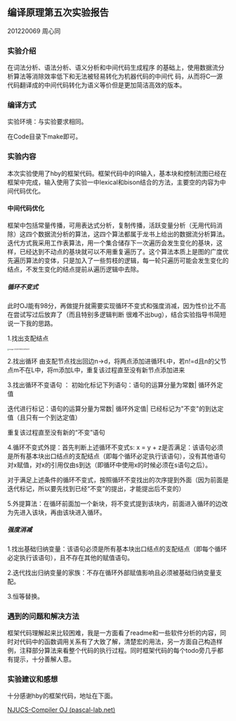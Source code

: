 ## 编译原理第五次实验报告

201220069 周心同

### 实验介绍

在词法分析、语法分析、语义分析和中间代码生成程序 的基础上，使用数据流分析算法等消除效率低下和无法被轻易转化为机器代码的中间代 码，从而将C—源代码翻译成的中间代码转化为语义等价但是更加简洁高效的版本。

### 编译方式

实验环境：与实验要求相同。 

在Code目录下make即可。 

### 实验内容

本次实验使用了hby的框架代码。框架代码中的IR输入，基本块和控制流图已经在框架中完成，输入使用了实验一中lexical和bison结合的方法，主要空的内容为中间代码优化。

#### 中间代码优化

框架中包括常量传播，可用表达式分析，复制传播，活跃变量分析（无用代码消除）这四个数据流分析的算法，这四个算法都属于龙书上给出的数据流分析算法。迭代方式我采用工作表算法，用一个集合储存下一次遍历会发生变化的基块，这样，已经达到不动点的基块就可以不用重复遍历了。这个算法本质上是图的广度优先遍历算法的变体，只是加入了一些剪枝的逻辑，每一轮只遍历可能会发生变化的结点，不发生变化的结点提前从遍历逻辑中去除。

##### 循环不变式

此时OJ能有98分，再做提升就需要实现循环不变式和强度消减，因为性价比不高在尝试写过后放弃了（而且特别多逻辑判断 很难不出bug），结合实验指导书简短说一下我的思路。

1.找出支配结点

 <img src="D:\NJU_ALL\junior\编译原理\实验\Lab4\report.assets\image-20230108222615401.png" alt="image-20230108222615401" style="zoom:25%;" />

2.找出循环 由支配节点找出回边n->d，将两点添加进循环L中，若n!=d且n的父节点m不在L中，将m添加L中，重复该过程直至没有新节点添加进来

3.找出循环不变语句 ： 初始化标记下列语句：语句的运算分量为常数| 循环外定值

迭代进行标记：语句的运算分量为常数| 循环外定值| 已经标记为"不变"的到达定值（且只有一个到达定值）

重复该过程直至没有新的“不变”语句

4.循环不变式外提：首先判断上述循环不变式s: x = y + z是否满足：该语句必须是所有基本块出口结点的支配结点（即每个循环必定执行该语句），没有其他语句对x赋值，对x的引用仅由s到达（即循环中使用x的时候必须在s语句之后）。

对于满足上述条件的循环不变式，按照循环不变找出的次序提到外面（因为前面是迭代标记，所以要先找到已经“不变”的提出，才能提出后不变的）

5.外提算法：在循环前面加一个新块，将不变式提到该块内，前面进入循环的边改为先进入该块，再由该块进入循环。

##### 强度消减

1.找出基础归纳变量：该语句必须是所有基本块出口结点的支配结点（即每个循环必定执行该语句），且不存在其他的赋值语句。

2.迭代找出归纳变量的家族：不存在循环外部赋值影响且必须被基础归纳变量支配。

3.恒等替换。

### 遇到的问题和解决方法

框架代码理解起来比较困难，我是一方面看了readme和一些软件分析的内容，同时对代码中的函数调用关系有了大致了解，清楚宏的用法，另一方面自己构造样例，注释部分算法来看整个代码的执行过程。同时框架代码的每个todo旁几乎都有提示，十分善解人意。

### 实验建议和感想

十分感谢hby的框架代码，地址在下面。

[NJUCS-Compiler OJ (pascal-lab.net)](https://compiler.pascal-lab.net/contest/12/submission/58d369d03d901bb)